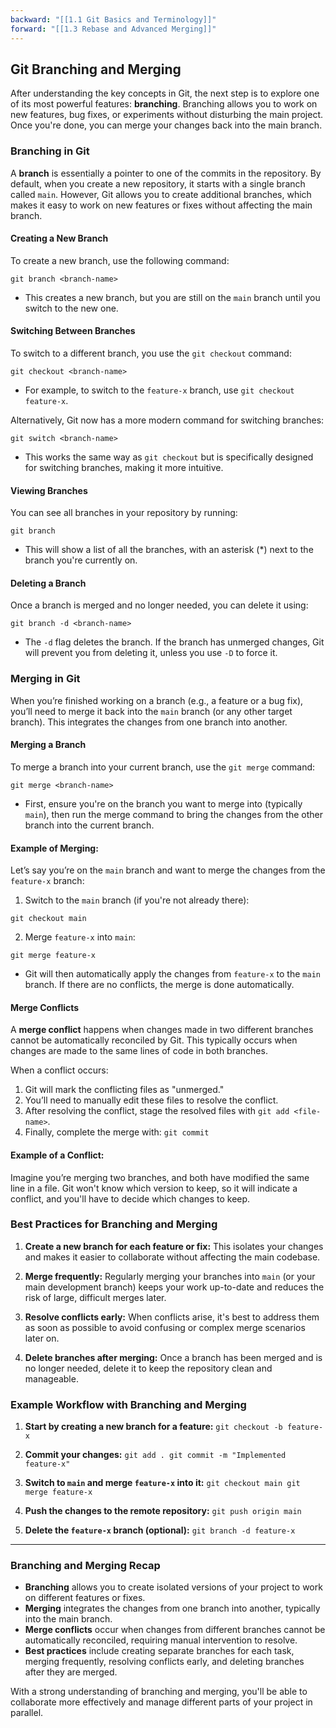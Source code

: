 ```yaml
---
backward: "[[1.1 Git Basics and Terminology]]"
forward: "[[1.3 Rebase and Advanced Merging]]"
---
```


## Git Branching and Merging

After understanding the key concepts in Git, the next step is to explore one of its most powerful features: **branching**. Branching allows you to work on new features, bug fixes, or experiments without disturbing the main project. Once you're done, you can merge your changes back into the main branch.

### Branching in Git

A **branch** is essentially a pointer to one of the commits in the repository. By default, when you create a new repository, it starts with a single branch called `main`. However, Git allows you to create additional branches, which makes it easy to work on new features or fixes without affecting the main branch.

#### Creating a New Branch

To create a new branch, use the following command:

`git branch <branch-name>`

- This creates a new branch, but you are still on the `main` branch until you switch to the new one.

#### Switching Between Branches

To switch to a different branch, you use the `git checkout` command:

`git checkout <branch-name>`

- For example, to switch to the `feature-x` branch, use `git checkout feature-x`.

Alternatively, Git now has a more modern command for switching branches:

`git switch <branch-name>`

- This works the same way as `git checkout` but is specifically designed for switching branches, making it more intuitive.

#### Viewing Branches

You can see all branches in your repository by running:

`git branch`

- This will show a list of all the branches, with an asterisk (*) next to the branch you're currently on.

#### Deleting a Branch

Once a branch is merged and no longer needed, you can delete it using:

`git branch -d <branch-name>`

- The `-d` flag deletes the branch. If the branch has unmerged changes, Git will prevent you from deleting it, unless you use `-D` to force it.

### Merging in Git

When you’re finished working on a branch (e.g., a feature or a bug fix), you’ll need to merge it back into the `main` branch (or any other target branch). This integrates the changes from one branch into another.

#### Merging a Branch

To merge a branch into your current branch, use the `git merge` command:

`git merge <branch-name>`

- First, ensure you're on the branch you want to merge into (typically `main`), then run the merge command to bring the changes from the other branch into the current branch.
#### Example of Merging:

Let’s say you’re on the `main` branch and want to merge the changes from the `feature-x` branch:

1. Switch to the `main` branch (if you're not already there):

`git checkout main`

2. Merge `feature-x` into `main`:

`git merge feature-x`

- Git will then automatically apply the changes from `feature-x` to the `main` branch. If there are no conflicts, the merge is done automatically.

#### Merge Conflicts

A **merge conflict** happens when changes made in two different branches cannot be automatically reconciled by Git. This typically occurs when changes are made to the same lines of code in both branches.

When a conflict occurs:

1. Git will mark the conflicting files as "unmerged."
2. You’ll need to manually edit these files to resolve the conflict.
3. After resolving the conflict, stage the resolved files with `git add <file-name>`.
4. Finally, complete the merge with: `git commit`

#### Example of a Conflict:

Imagine you’re merging two branches, and both have modified the same line in a file. Git won't know which version to keep, so it will indicate a conflict, and you'll have to decide which changes to keep.

### Best Practices for Branching and Merging

1. **Create a new branch for each feature or fix:** This isolates your changes and makes it easier to collaborate without affecting the main codebase.

2. **Merge frequently:** Regularly merging your branches into `main` (or your main development branch) keeps your work up-to-date and reduces the risk of large, difficult merges later.

3. **Resolve conflicts early:** When conflicts arise, it's best to address them as soon as possible to avoid confusing or complex merge scenarios later on.

4. **Delete branches after merging:** Once a branch has been merged and is no longer needed, delete it to keep the repository clean and manageable.

### Example Workflow with Branching and Merging

1. **Start by creating a new branch for a feature:** `git checkout -b feature-x`

4. **Commit your changes:** `git add . git commit -m "Implemented feature-x"`

4. **Switch to `main` and merge `feature-x` into it:** `git checkout main git merge feature-x`

5. **Push the changes to the remote repository:** `git push origin main`

1. **Delete the `feature-x` branch (optional):** `git branch -d feature-x`


---

### Branching and Merging Recap

- **Branching** allows you to create isolated versions of your project to work on different features or fixes.
- **Merging** integrates the changes from one branch into another, typically into the main branch.
- **Merge conflicts** occur when changes from different branches cannot be automatically reconciled, requiring manual intervention to resolve.
- **Best practices** include creating separate branches for each task, merging frequently, resolving conflicts early, and deleting branches after they are merged.

With a strong understanding of branching and merging, you'll be able to collaborate more effectively and manage different parts of your project in parallel.